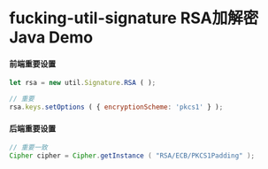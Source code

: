 
# fucking-util-signature RSA加解密 Java Demo

#### 前端重要设置
```javascript
let rsa = new util.Signature.RSA ( );

// 重要
rsa.keys.setOptions ( { encryptionScheme: 'pkcs1' } );
```

#### 后端重要设置
```java
// 重要一致
Cipher cipher = Cipher.getInstance ( "RSA/ECB/PKCS1Padding" );
```